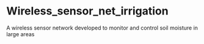 # Wireless_sensor_net_irrigation
A wireless sensor network developed to monitor and control soil moisture in large areas
